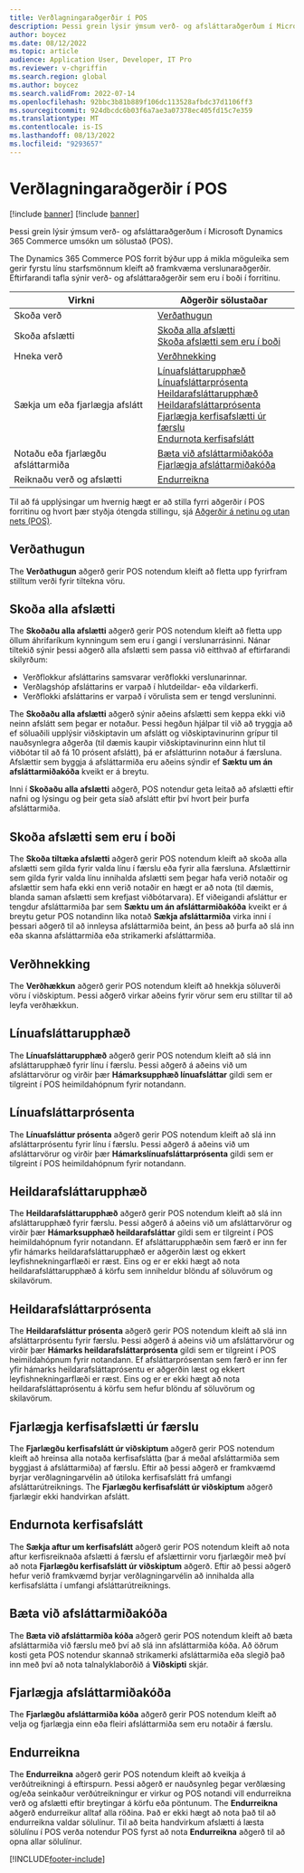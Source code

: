 ```yaml
---
title: Verðlagningaraðgerðir í POS
description: Þessi grein lýsir ýmsum verð- og afsláttaraðgerðum í Microsoft Dynamics 365 Commerce umsókn um sölustað (POS).
author: boycez
ms.date: 08/12/2022
ms.topic: article
audience: Application User, Developer, IT Pro
ms.reviewer: v-chgriffin
ms.search.region: global
ms.author: boycez
ms.search.validFrom: 2022-07-14
ms.openlocfilehash: 92bbc3b81b889f106dc113528afbdc37d1106ff3
ms.sourcegitcommit: 924dbcdc6b03f6a7ae3a07378ec405fd15c7e359
ms.translationtype: MT
ms.contentlocale: is-IS
ms.lasthandoff: 08/13/2022
ms.locfileid: "9293657"
---
```

# <a name="pricing-functions-in-pos"></a>Verðlagningaraðgerðir í POS

[!include [banner](includes/banner.md)]
[!include [banner](includes/preview-banner.md)]

Þessi grein lýsir ýmsum verð- og afsláttaraðgerðum í Microsoft Dynamics 365 Commerce umsókn um sölustað (POS).

The Dynamics 365 Commerce POS forrit býður upp á mikla möguleika sem gerir fyrstu línu starfsmönnum kleift að framkvæma verslunaraðgerðir. Eftirfarandi tafla sýnir verð- og afsláttaraðgerðir sem eru í boði í forritinu.

| Virkni                       | Aðgerðir sölustaðar |
|--------------------------------|----------------|
| Skoða verð                    | [Verðathugun](#price-check) |
| Skoða afslætti                 | [Skoða alla afslætti](#view-all-discounts)<br>[Skoða afslætti sem eru í boði](#view-available-discounts) |
| Hneka verð                | [Verðhnekking](#price-override) |
| Sækja um eða fjarlægja afslátt      | [Línuafsláttarupphæð](#line-discount-amount)<br>[Línuafsláttarprósenta](#line-discount-percent)<br>[Heildarafsláttarupphæð](#total-discount-amount)<br>[Heildarafsláttarprósenta](#total-discount-percent)<br>[Fjarlægja kerfisafslætti úr færslu](#remove-system-discounts-from-transaction)<br>[Endurnota kerfisafslátt](#reapply-system-discounts) |
| Notaðu eða fjarlægðu afsláttarmiða        | [Bæta við afsláttarmiðakóða](#add-coupon-code)<br>[Fjarlægja afsláttarmiðakóða](#remove-coupon-code) |
| Reiknaðu verð og afslætti | [Endurreikna](#recalculate) |

Til að fá upplýsingar um hvernig hægt er að stilla fyrri aðgerðir í POS forritinu og hvort þær styðja ótengda stillingu, sjá [Aðgerðir á netinu og utan nets (POS)](pos-operations.md).

## <a name="price-check"></a>Verðathugun

The **Verðathugun** aðgerð gerir POS notendum kleift að fletta upp fyrirfram stilltum verði fyrir tiltekna vöru.

## <a name="view-all-discounts"></a>Skoða alla afslætti

The **Skoðaðu alla afslætti** aðgerð gerir POS notendum kleift að fletta upp öllum áhrifaríkum kynningum sem eru í gangi í verslunarrásinni. Nánar tiltekið sýnir þessi aðgerð alla afslætti sem passa við eitthvað af eftirfarandi skilyrðum:

- Verðflokkur afsláttarins samsvarar verðflokki verslunarinnar.
- Verðlagshóp afsláttarins er varpað í hlutdeildar- eða vildarkerfi.
- Verðflokki afsláttarins er varpað í vörulista sem er tengd versluninni.

The **Skoðaðu alla afslætti** aðgerð sýnir aðeins afslætti sem keppa ekki við neinn afslátt sem þegar er notaður. Þessi hegðun hjálpar til við að tryggja að ef söluaðili upplýsir viðskiptavin um afslátt og viðskiptavinurinn grípur til nauðsynlegra aðgerða (til dæmis kaupir viðskiptavinurinn einn hlut til viðbótar til að fá 10 prósent afslátt), þá er afslátturinn notaður á færsluna. Afslættir sem byggja á afsláttarmiða eru aðeins sýndir ef **Sæktu um án afsláttarmiðakóða** kveikt er á breytu.

Inni í **Skoðaðu alla afslætti** aðgerð, POS notendur geta leitað að afslætti eftir nafni og lýsingu og þeir geta síað afslátt eftir því hvort þeir þurfa afsláttarmiða.

## <a name="view-available-discounts"></a>Skoða afslætti sem eru í boði

The **Skoða tiltæka afslætti** aðgerð gerir POS notendum kleift að skoða alla afslætti sem gilda fyrir valda línu í færslu eða fyrir alla færsluna. Afslættirnir sem gilda fyrir valda línu innihalda afslætti sem þegar hafa verið notaðir og afslættir sem hafa ekki enn verið notaðir en hægt er að nota (til dæmis, blanda saman afslætti sem krefjast viðbótarvara). Ef viðeigandi afsláttur er tengdur afsláttarmiða þar sem **Sæktu um án afsláttarmiðakóða** kveikt er á breytu getur POS notandinn líka notað **Sækja afsláttarmiða** virka inni í þessari aðgerð til að innleysa afsláttarmiða beint, án þess að þurfa að slá inn eða skanna afsláttarmiða eða strikamerki afsláttarmiða.

## <a name="price-override"></a>Verðhnekking

The **Verðhækkun** aðgerð gerir POS notendum kleift að hnekkja söluverði vöru í viðskiptum. Þessi aðgerð virkar aðeins fyrir vörur sem eru stilltar til að leyfa verðhækkun.

## <a name="line-discount-amount"></a>Línuafsláttarupphæð

The **Línuafsláttarupphæð** aðgerð gerir POS notendum kleift að slá inn afsláttarupphæð fyrir línu í færslu. Þessi aðgerð á aðeins við um afsláttarvörur og virðir þær **Hámarksupphæð línuafsláttar** gildi sem er tilgreint í POS heimildahópnum fyrir notandann.

## <a name="line-discount-percent"></a>Línuafsláttarprósenta

The **Línuafsláttur prósenta** aðgerð gerir POS notendum kleift að slá inn afsláttarprósentu fyrir línu í færslu. Þessi aðgerð á aðeins við um afsláttarvörur og virðir þær **Hámarkslínuafsláttarprósenta** gildi sem er tilgreint í POS heimildahópnum fyrir notandann.

## <a name="total-discount-amount"></a>Heildarafsláttarupphæð

The **Heildarafsláttarupphæð** aðgerð gerir POS notendum kleift að slá inn afsláttarupphæð fyrir færslu. Þessi aðgerð á aðeins við um afsláttarvörur og virðir þær **Hámarksupphæð heildarafsláttar** gildi sem er tilgreint í POS heimildahópnum fyrir notandann. Ef afsláttarupphæðin sem færð er inn fer yfir hámarks heildarafsláttarupphæð er aðgerðin læst og ekkert leyfishnekningarflæði er ræst. Eins og er er ekki hægt að nota heildarafsláttarupphæð á körfu sem inniheldur blöndu af söluvörum og skilavörum.

## <a name="total-discount-percent"></a>Heildarafsláttarprósenta

The **Heildarafsláttur prósenta** aðgerð gerir POS notendum kleift að slá inn afsláttarprósentu fyrir færslu. Þessi aðgerð á aðeins við um afsláttarvörur og virðir þær **Hámarks heildarafsláttarprósenta** gildi sem er tilgreint í POS heimildahópnum fyrir notandann. Ef afsláttarprósentan sem færð er inn fer yfir hámarks heildarafsláttaprósentu er aðgerðin læst og ekkert leyfishnekningarflæði er ræst. Eins og er er ekki hægt að nota heildarafsláttaprósentu á körfu sem hefur blöndu af söluvörum og skilavörum.

## <a name="remove-system-discounts-from-transaction"></a>Fjarlægja kerfisafslætti úr færslu

The **Fjarlægðu kerfisafslátt úr viðskiptum** aðgerð gerir POS notendum kleift að hreinsa alla notaða kerfisafslátta (þar á meðal afsláttarmiða sem byggjast á afsláttarmiða) af færslu. Eftir að þessi aðgerð er framkvæmd byrjar verðlagningarvélin að útiloka kerfisafslátt frá umfangi afsláttarútreiknings. The **Fjarlægðu kerfisafslátt úr viðskiptum** aðgerð fjarlægir ekki handvirkan afslátt.

## <a name="reapply-system-discounts"></a>Endurnota kerfisafslátt

The **Sækja aftur um kerfisafslátt** aðgerð gerir POS notendum kleift að nota aftur kerfisreiknaða afslætti á færslu ef afslættirnir voru fjarlægðir með því að nota **Fjarlægðu kerfisafslátt úr viðskiptum** aðgerð. Eftir að þessi aðgerð hefur verið framkvæmd byrjar verðlagningarvélin að innihalda alla kerfisafslátta í umfangi afsláttarútreiknings.

## <a name="add-coupon-code"></a>Bæta við afsláttarmiðakóða

The **Bæta við afsláttarmiða kóða** aðgerð gerir POS notendum kleift að bæta afsláttarmiða við færslu með því að slá inn afsláttarmiða kóða. Að öðrum kosti geta POS notendur skannað strikamerki afsláttarmiða eða slegið það inn með því að nota talnalyklaborðið á **Viðskipti** skjár.

## <a name="remove-coupon-code"></a>Fjarlægja afsláttarmiðakóða

The **Fjarlægðu afsláttarmiða kóða** aðgerð gerir POS notendum kleift að velja og fjarlægja einn eða fleiri afsláttarmiða sem eru notaðir á færslu.

## <a name="recalculate"></a>Endurreikna

The **Endurreikna** aðgerð gerir POS notendum kleift að kveikja á verðútreikningi á eftirspurn. Þessi aðgerð er nauðsynleg þegar verðlæsing og/eða seinkaður verðútreikningur er virkur og POS notandi vill endurreikna verð og afslætti eftir breytingar á körfu eða pöntunum. The **Endurreikna** aðgerð endurreikur alltaf alla röðina. Það er ekki hægt að nota það til að endurreikna valdar sölulínur. Til að beita handvirkum afslætti á læsta sölulínu í POS verða notendur POS fyrst að nota **Endurreikna** aðgerð til að opna allar sölulínur.

[!INCLUDE[footer-include](../includes/footer-banner.md)]
